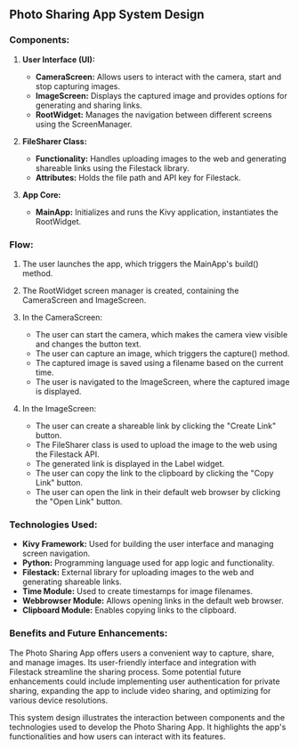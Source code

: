 ## Photo Sharing App System Design

### Components:

1. **User Interface (UI):**
   - **CameraScreen:** Allows users to interact with the camera, start and stop capturing images.
   - **ImageScreen:** Displays the captured image and provides options for generating and sharing links.
   - **RootWidget:** Manages the navigation between different screens using the ScreenManager.
   
2. **FileSharer Class:**
   - **Functionality:** Handles uploading images to the web and generating shareable links using the Filestack library.
   - **Attributes:** Holds the file path and API key for Filestack.

3. **App Core:**
   - **MainApp:** Initializes and runs the Kivy application, instantiates the RootWidget.

### Flow:

1. The user launches the app, which triggers the MainApp's build() method.
2. The RootWidget screen manager is created, containing the CameraScreen and ImageScreen.
3. In the CameraScreen:
   - The user can start the camera, which makes the camera view visible and changes the button text.
   - The user can capture an image, which triggers the capture() method.
   - The captured image is saved using a filename based on the current time.
   - The user is navigated to the ImageScreen, where the captured image is displayed.
   
4. In the ImageScreen:
   - The user can create a shareable link by clicking the "Create Link" button.
   - The FileSharer class is used to upload the image to the web using the Filestack API.
   - The generated link is displayed in the Label widget.
   - The user can copy the link to the clipboard by clicking the "Copy Link" button.
   - The user can open the link in their default web browser by clicking the "Open Link" button.
   
### Technologies Used:

- **Kivy Framework:** Used for building the user interface and managing screen navigation.
- **Python:** Programming language used for app logic and functionality.
- **Filestack:** External library for uploading images to the web and generating shareable links.
- **Time Module:** Used to create timestamps for image filenames.
- **Webbrowser Module:** Allows opening links in the default web browser.
- **Clipboard Module:** Enables copying links to the clipboard.

### Benefits and Future Enhancements:

The Photo Sharing App offers users a convenient way to capture, share, and manage images. Its user-friendly interface and integration with Filestack streamline the sharing process. Some potential future enhancements could include implementing user authentication for private sharing, expanding the app to include video sharing, and optimizing for various device resolutions.

This system design illustrates the interaction between components and the technologies used to develop the Photo Sharing App. It highlights the app's functionalities and how users can interact with its features.